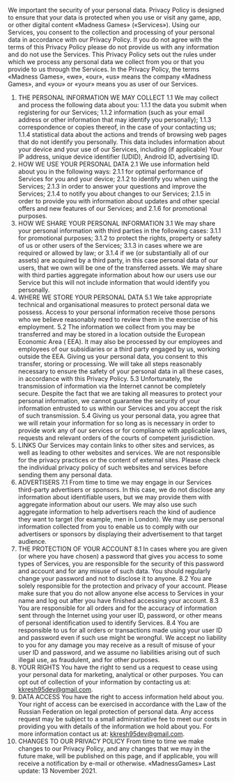 We important the security of your personal data. Privacy Policy is designed to ensure that your data is protected when you use or visit any game, app, or other digital content «Madness Games» («Services»).
Using our Services, you consent to the collection and processing of your personal data in accordance with our Privacy Policy. If you do not agree with the terms of this Privacy Policy please do not provide us with any information and do not use the Services.
This Privacy Policy sets out the rules under which we process any personal data we collect from you or that you provide to us through the Services.
In the Privacy Policy, the terms «Madness Games», «we», «our», «us» means the company «Madness Games», and «you» or «your» means you as user of our Services.
1. THE PERSONAL INFORMATION WE MAY COLLECT
1.1 We may collect and process the following data about you:
1.1.1 the data you submit when registering for our Services;
1.1.2 information (such as your email address or other information that may identify you personally);
1.1.3 correspondence or copies thereof, in the case of your contacting us;
1.1.4 statistical data about the actions and trends of browsing web pages that do not identify you personally. This data includes information about your device and your use of our Services, including (if applicable) Your IP address, unique device identifier (UDID), Android ID, advertising ID.
2. HOW WE USE YOUR PERSONAL DATA
2.1 We use information held about you in the following ways:
2.1.1 for optimal performance of Services for you and your device;
2.1.2 to identify you when using the Services;
2.1.3 in order to answer your questions and improve the Services;
2.1.4 to notify you about changes to our Services;
2.1.5 in order to provide you with information about updates and other special offers and new features of our Services; and
2.1.6 for promotional purposes.
3. HOW WE SHARE YOUR PERSONAL INFORMATION
3.1 We may share your personal information with third parties in the following cases:
3.1.1 for promotional purposes;
3.1.2 to protect the rights, property or safety of us or other users of the Services;
3.1.3 in cases where we are required or allowed by law; or
3.1.4 if we (or substantially all of our assets) are acquired by a third party, in this case personal data of our users, that we own will be one of the transferred assets.
We may share with third parties aggregate information about how our users use our Service but this will not include information that would identify you personally.
5. WHERE WE STORE YOUR PERSONAL DATA
5.1 We take appropriate technical and organisational measures to protect personal data we possess. Access to your personal information receive those persons who we believe reasonably need to review them in the exercise of his employment.
5.2 The information we collect from you may be transferred and may be stored in a location outside the European Economic Area ( EEA). It may also be processed by our employees and employees of our subsidiaries or a third party engaged by us, working outside the EEA. Giving us your personal data, you consent to this transfer, storing or processing. We will take all steps reasonably necessary to ensure the safety of your personal data in all these cases, in accordance with this Privacy Policy.
5.3 Unfortunately, the transmission of information via the Internet cannot be completely secure. Despite the fact that we are taking all measures to protect your personal information, we cannot guarantee the security of your information entrusted to us within our Services and you accept the risk of such transmission.
5.4 Giving us your personal data, you agree that we will retain your information for so long as is necessary in order to provide work any of our services or for compliance with applicable laws, requests and relevant orders of the courts of competent jurisdiction.
6. LINKS
Our Services may contain links to other sites and services, as well as leading to other websites and services. We are not responsible for the privacy practices or the content of external sites. Please check the individual privacy policy of such websites and services before sending them any personal data.
7. ADVERTISERS
7.1 From time to time we may engage in our Services third-party advertisers or sponsors. In this case, we do not disclose any information about identifiable users, but we may provide them with aggregate information about our users. We may also use such aggregate information to help advertisers reach the kind of audience they want to target (for example, men in London). We may use personal information collected from you to enable us to comply with our advertisers or sponsors by displaying their advertisement to that target audience.
8. THE PROTECTION OF YOUR ACCOUNT
8.1 In cases where you are given (or where you have chosen) a password that gives you access to some types of Services, you are responsible for the security of this password and account and for any misuse of such data. You should regularly change your password and not to disclose it to anyone.
8.2 You are solely responsible for the protection and privacy of your account. Please make sure that you do not allow anyone else access to Services in your name and log out after you have finished accessing your account.
8.3 You are responsible for all orders and for the accuracy of information sent through the Internet using your user ID, password, or other means of personal identification used to identify Services.
8.4 You are responsible to us for all orders or transactions made using your user ID and password even if such use might be wrongful. We accept no liability to you for any damage you may receive as a result of misuse of your user ID and password, and we assume no liabilities arising out of such illegal use, as fraudulent, and for other purposes.
9. YOUR RIGHTS
You have the right to send us a request to cease using your personal data for marketing, analytical or other purposes.
You can opt out of collection of your information by contacting us at: kkresh95dev@gmail.com.
10. DATA ACCESS
You have the right to access information held about you. Your right of access can be exercised in accordance with the Law of the Russian Federation on legal protection of personal data. Any access request may be subject to a small administrative fee to meet our costs in providing you with details of the information we hold about you. For more information contact us at: kkresh95dev@gmail.com.
12. CHANGES TO OUR PRIVACY POLICY
From time to time we make changes to our Privacy Policy, and any changes that we may in the future make, will be published on this page, and if applicable, you will receive a notification by e-mail or otherwise.
 «MadnessGames»
Last update: 13 November  2021.
